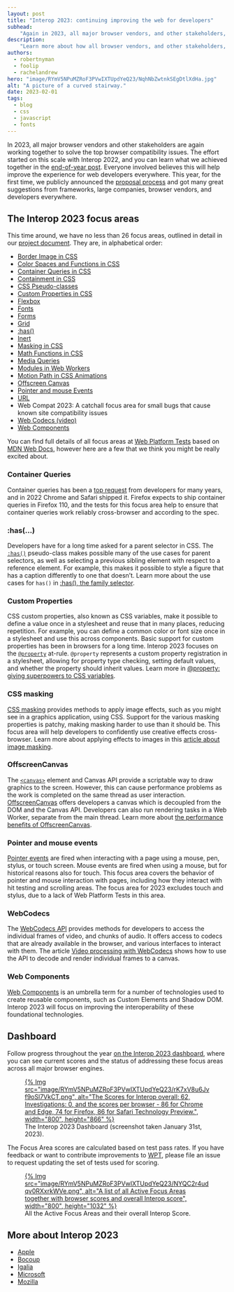 ```yaml
---
layout: post
title: "Interop 2023: continuing improving the web for developers"
subhead:
    "Again in 2023, all major browser vendors, and other stakeholders, work together to solve the top browsers compatibility issues."
description:
    "Learn more about how all browser vendors, and other stakeholders, have come together to solve the top browsers compatibility issues identified by web developers. Interop 2023 will improve the experience of developing for the web across a number of key areas."
authors:
  - robertnyman
  - foolip
  - rachelandrew
hero: "image/RYmV5NPuMZRoF3PVwIXTUpdYeQ23/NqhNbZwtnkSEgDtlXdHa.jpg"
alt: "A picture of a curved stairway."
date: 2023-02-01
tags:
  - blog
  - css
  - javascript
  - fonts
---
```


In 2023, all major browser vendors and other stakeholders are again working together to solve the top browser compatibility issues. The effort started on this scale with Interop 2022, and you can learn what we achieved together in the [end-of-year post](/interop-2022-wrapup/). Everyone involved believes this will help improve the experience for web developers everywhere. This year, for the first time, we publicly announced the [proposal process](/submit-your-proposals-for-interop-2023/) and got many great suggestions from frameworks, large companies, browser vendors, and developers everywhere.

## The Interop 2023 focus areas

This time around, we have no less than 26 focus areas, outlined in detail in our [project document](https://github.com/web-platform-tests/interop/blob/main/2023/README.md#focus-areas). They are, in alphabetical order:

- [Border Image in CSS](https://developer.mozilla.org/docs/Web/CSS/border-image)
- [Color Spaces and Functions in CSS](https://developer.mozilla.org/docs/Web/CSS/color_value)
- [Container Queries in CSS](https://developer.mozilla.org/docs/Web/CSS/CSS_Container_Queries)
- [Containment in CSS](https://developer.mozilla.org/docs/Web/CSS/CSS_Containment)
- [CSS Pseudo-classes](https://developer.mozilla.org/docs/Web/CSS/Pseudo-classes)
- [Custom Properties in CSS](https://developer.mozilla.org/docs/Web/CSS/@property)
- [Flexbox](https://developer.mozilla.org/docs/Learn/CSS/CSS_layout/Flexbox)
- [Fonts](https://developer.mozilla.org/docs/Web/CSS/font-palette)
- [Forms](https://developer.mozilla.org/docs/Web/HTML/Element/form)
- [Grid](https://developer.mozilla.org/docs/Web/CSS/CSS_Grid_Layout)
- [:has()](https://developer.mozilla.org/docs/Web/CSS/:has )
- [Inert](https://developer.mozilla.org/docs/Web/API/HTMLElement/inert)
- [Masking in CSS](https://developer.mozilla.org/docs/Web/CSS/CSS_Masking)
- [Math Functions in CSS](https://developer.mozilla.org/docs/Web/CSS/CSS_Functions#math_functions)
- [Media Queries](https://developer.mozilla.org/docs/Web/CSS/Media_Queries/Using_media_queries)
- [Modules in Web Workers](https://developer.mozilla.org/docs/Web/API/Web_Workers_API/Using_web_workers)
- [Motion Path in CSS Animations](https://developer.mozilla.org/docs/Web/CSS/CSS_Motion_Path)
- [Offscreen Canvas](https://developer.mozilla.org/docs/Web/API/OffscreenCanvas)
- [Pointer and mouse Events](https://developer.mozilla.org/docs/Web/API/Pointer_events)
- [URL](https://developer.mozilla.org/docs/Web/API/URL)
- Web Compat 2023: A catchall focus area for small bugs that cause known site compatibility issues
- [Web Codecs (video)](https://developer.mozilla.org/docs/Web/API/WebCodecs_API)
- [Web Components](https://developer.mozilla.org/docs/Web/Web_Components)

You can find full details of all focus areas at [Web Platform Tests](https://github.com/web-platform-tests/interop/blob/main/2023/README.md#focus-areas) based on [MDN Web Docs](https://developer.mozilla.org/), however here are a few that we think you might be really excited about.

### Container Queries

Container queries has been a [top request](https://2021.stateofcss.com/opinions/#currently_missing_from_css_wins) from developers for many years, and in 2022 Chrome and Safari shipped it. Firefox expects to ship container queries in Firefox 110, and the tests for this focus area help to ensure that container queries work reliably cross-browser and according to the spec.

### :has(…)

Developers have for a long time asked for a parent selector in CSS. The [`:has()`](https://developer.mozilla.org/docs/Web/CSS/:has) pseudo-class makes possible many of the use cases for parent selectors, as well as selecting a previous sibling element with respect to a reference element. For example, this makes it possible to style a figure that has a caption differently to one that doesn’t. Learn more about the use cases for `has()` in [:has(), the family selector](https://developer.chrome.com/blog/has-m105/).

### Custom Properties

CSS custom properties, also known as CSS variables, make it possible to define a value once in a stylesheet and reuse that in many places, reducing repetition. For example, you can define a common color or font size once in a stylesheet and use this across components. Basic support for custom properties has been in browsers for a long time. Interop 2023 focuses on the [`@property`](https://developer.mozilla.org/docs/Web/CSS/@property) at-rule. `@property` represents a custom property registration in a stylesheet, allowing for property type checking, setting default values, and whether the property should inherit values. Learn more in [@property: giving superpowers to CSS variables](/at-property/).

### CSS masking

[CSS masking](https://developer.mozilla.org/docs/Web/CSS/CSS_Masking) provides methods to apply image effects, such as you might see in a graphics application, using CSS. Support for the various masking properties is patchy, making masking harder to use than it should be. This focus area will help developers to confidently use creative effects cross-browser. Learn more about applying effects to images in this [article about image masking](/css-masking/).

### OffscreenCanvas

The [`<canvas>`](https://developer.mozilla.org/docs/Web/HTML/Element/canvas)  element and Canvas API provide a scriptable way to draw graphics to the screen. However, this can cause performance problems as the work is completed on the same thread as user interaction.  [OffscreenCanvas](https://developer.mozilla.org/docs/Web/API/OffscreenCanvas) offers developers a canvas which is decoupled from the DOM and the Canvas API. Developers can also run rendering tasks in a Web Worker, separate from the main thread. Learn more about [the performance benefits of OffscreenCanvas](https://developer.chrome.com/blog/offscreen-canvas/).

### Pointer and mouse events

[Pointer events](https://developer.mozilla.org/docs/Web/API/Pointer_events) are fired when interacting with a page using a mouse, pen, stylus, or touch screen. Mouse events are fired when using a mouse, but for historical reasons also for touch. This focus area covers the behavior of pointer and mouse interaction with pages, including how they interact with hit testing and scrolling areas. The focus area for 2023 excludes touch and stylus, due to a lack of Web Platform Tests in this area.

### WebCodecs

The [WebCodecs API](https://developer.mozilla.org/docs/Web/API/WebCodecs_API) provides methods for developers to access the individual frames of video, and chunks of audio. It offers access to codecs that are already available in the browser, and various interfaces to interact with them. The article [Video processing with WebCodecs](https://developer.chrome.com/en/articles/webcodecs/) shows how to use the API to decode and render individual frames to a canvas.

### Web Components

[Web Components](https://developer.mozilla.org/docs/Web/Web_Components) is an umbrella term for a number of technologies used to create reusable components, such as Custom Elements and Shadow DOM. Interop 2023 will focus on improving the interoperability of these foundational technologies.

## Dashboard

Follow progress throughout the year [on the Interop 2023 dashboard](https://wpt.fyi/interop-2023/), where you can see current scores and the status of addressing these focus areas across all major browser engines.

<figure>
<a href="https://wpt.fyi/interop-2023/">
{% Img src="image/RYmV5NPuMZRoF3PVwIXTUpdYeQ23/rK7xV8u6Jvf9oSl7VkCT.png", alt="The Scores for Interop overall: 62, Investigations: 0, and the scores per browser - 86 for Chrome and Edge, 74 for Firefox, 86 for Safari Technology Preview.", width="800", height="866" %}
</a>
<figcaption>The Interop 2023 Dashboard (screenshot taken January 31st, 2023).</figcaption>
</figure>


The Focus Area scores are calculated based on test pass rates. If you have feedback or want to contribute improvements to [WPT](https://github.com/web-platform-tests/wpt), please file an issue to request updating the set of tests used for scoring.

<figure>
<a href=”https://wpt.fyi/interop-2023/">
{% Img src="image/RYmV5NPuMZRoF3PVwIXTUpdYeQ23/NYQC2r4udqv0RXxrkWVe.png", alt="A list of all Active Focus Areas together with browser scores and overall Interop score", width="800", height="1032" %}
</a>
<figcaption>All the Active Focus Areas and their overall Interop Score.</figcaption>
</figure>

## More about Interop 2023

- [Apple]([https://webkit.org/blog/13706/interop-2023/])
- [Bocoup]([https://bocoup.com/blog/interop-2023])
- [Igalia]([https://www.igalia.com/news/2023/interop2023.html])
- [Microsoft]([https://blogs.windows.com/msedgedev/2023/02/01/microsoft-edge-and-interop-2023/])
- [Mozilla]([https://hacks.mozilla.org/2023/02/announcing-interop-2023/])
